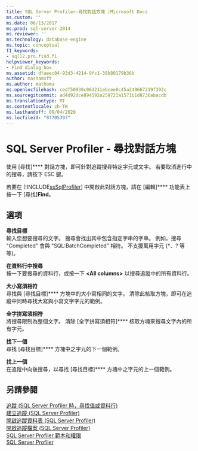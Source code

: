 ```yaml
---
title: SQL Server Profiler-尋找對話方塊 |Microsoft Docs
ms.custom: ''
ms.date: 06/13/2017
ms.prod: sql-server-2014
ms.reviewer: ''
ms.technology: database-engine
ms.topic: conceptual
f1_keywords:
- sql12.pro.find.f1
helpviewer_keywords:
- Find dialog box
ms.assetid: dfaeec04-93d3-4214-9fc1-38b80179b36b
author: mashamsft
ms.author: mathoma
ms.openlocfilehash: cedf50930c06d211ebcee0c45a249667219f392c
ms.sourcegitcommit: ad4d92dce894592a259721a1571b1d8736abacdb
ms.translationtype: MT
ms.contentlocale: zh-TW
ms.lasthandoff: 08/04/2020
ms.locfileid: "87705393"
---
```

# <a name="sql-server-profiler---find-dialog-box"></a>SQL Server Profiler - 尋找對話方塊
  使用 [尋找]**** 對話方塊，即可針對追蹤搜尋特定字元或文字。 若要取消進行中的搜尋，請按下 ESC 鍵。  
  
 若要在 [!INCLUDE[ssSqlProfiler](../includes/sssqlprofiler-md.md)] 中開啟此對話方塊，請在 [編輯]**** 功能表上按一下 [尋找]**Find**。  
  
## <a name="options"></a>選項  
 **尋找目標**  
 輸入您想要搜尋的文字。 搜尋會找出其中包含指定字串的字串。 例如，搜尋 "Completed" 會與 "SQL:BatchCompleted" 相符。 不支援萬用字元 (*、? 等等)。  
  
 **在資料行中搜尋**  
 按一下要搜尋的資料行，或按一下 **\<All columns>** 以搜尋追蹤中的所有資料行。  
  
 **大小寫須相符**  
 尋找與 [尋找目標]**** 方塊中的大小寫相同的文字。 清除此核取方塊，即可在追蹤中同時尋找大寫與小寫文字字元的範例。  
  
 **全字拼寫須相符**  
 將搜尋限制為整個文字。 清除 [全字拼寫須相符]**** 核取方塊來搜尋文字內的所有字元。  
  
 **找下一個**  
 尋找 [尋找目標]**** 方塊中之字元的下一個範例。  
  
 **找上一個**  
 在追蹤中向後搜尋，以尋找 [尋找目標]**** 方塊中之字元的上一個範例。  
  
## <a name="see-also"></a>另請參閱  
 [追蹤 &#40;SQL Server Profiler 時，尋找值或資料行&#41;](../tools/sql-server-profiler/find-a-value-or-data-column-while-tracing-sql-server-profiler.md)   
 [建立追蹤 &#40;SQL Server Profiler&#41;](../tools/sql-server-profiler/create-a-trace-sql-server-profiler.md)   
 [開啟追蹤資料表 &#40;SQL Server Profiler&#41;](../tools/sql-server-profiler/open-a-trace-table-sql-server-profiler.md)   
 [開啟追蹤檔案 &#40;SQL Server Profiler&#41;](../tools/sql-server-profiler/open-a-trace-file-sql-server-profiler.md)   
 [SQL Server Profiler 範本和權限](../tools/sql-server-profiler/sql-server-profiler-templates-and-permissions.md)   
 [SQL Server Profiler](../tools/sql-server-profiler/sql-server-profiler.md)  
  
  
